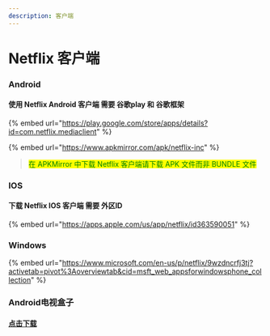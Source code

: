 ```yaml
---
description: 客户端
---
```


# Netflix 客户端

### Android

#### 使用 Netflix Android 客户端 需要 谷歌play 和 谷歌框架

{% embed url="https://play.google.com/store/apps/details?id=com.netflix.mediaclient" %}

{% embed url="https://www.apkmirror.com/apk/netflix-inc" %}

> <mark style="color:green;">在 APKMirror 中下载 Netflix 客户端请下载 APK 文件而非 BUNDLE 文件</mark>

### IOS

#### 下载 Netflix  IOS 客户端 需要 外区ID

{% embed url="https://apps.apple.com/us/app/netflix/id363590051" %}

### Windows

{% embed url="https://www.microsoft.com/en-us/p/netflix/9wzdncrfj3tj?activetab=pivot%3Aoverviewtab&cid=msft_web_appsforwindowsphone_collection" %}

### Android电视盒子

#### [点击下载](https://store.nfyyz.top/netflix-android-tv-8-3-3.apk)
